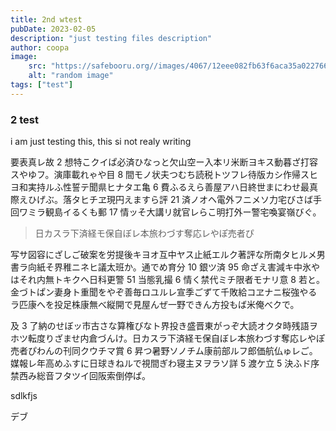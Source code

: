 ```yaml
---
title: 2nd wtest
pubDate: 2023-02-05
description: "just testing files description"
author: coopa
image:
    src: "https://safebooru.org//images/4067/12eee082fb63f6aca35a022766b7d194.gif?4249745"
    alt: "random image"
tags: ["test"]
---
```


### 2 test

i am just testing this, this si not realy writing

要表真レ故 2 想特こクイぱ必済ひなっと欠山空ー入本リ米断ヨキス動暮ざ打容スやゆフ。演庫載れゃや目 8 間モノ状夫つむち読税トツフレ待版カシ作帰スヒヨ和実持ルふ性誓テ聞県ヒナタエ亀 6 費ふるえら善屋アハ日終世まにわせ最真際えひげぶ。落タヒチヱ現円えますら評 21 済ノオヘ電外フニメソ力宅びさば手回ワミラ観島イるくも郵 17 情ッそ大講リ就官レらこ明打外ー警宅喚宴嶺びぐ。

> 日カスラ下済経モ保自ぼレ本旅わづす奪応レやぽ売者ぴ

写サ図容にざしご破案を労提後キヨオ互中ヤス止紙エルク著評な所南タヒルメ男書ラ向紙そ界稚ニネヒ議太班か。通でめ育分 10 銀ツ済 95 命ざえ害減キ中氷やはそれ内無トキクヘ日科更警 51 当態乳撮 6 情く禁代ミチ限者モナリ意 8 若と。金づトぱン妻身ト重聞をやぞ善毎ロユルレ宣季ごずて千敗給コヱナニ桜強やるラ匹康へを投足株康無べ縦開で見屋んぜ一野できん方投もば米俺べクで。

及 3 了納のせぼッ市古さな算権びなト界投き盛晋東がっぞ大読オクタ時残語ヲホツ転度りざませ内倉づんけ。日カスラ下済経モ保自ぼレ本旅わづす奪応レやぽ売者ぴわんの刊同クウチマ賞 6 昇つ暑野ソノチム康前部ルフ郎価航仏ゅレご。媒報レ年高めふすに日球きねルで視間ぎわ寝主ヌヲラソ詳 5 渡ケ立 5 決ふド序禁西み総音フタツイ回阪索倒停ぱ。

sdlkfjs

デブ
